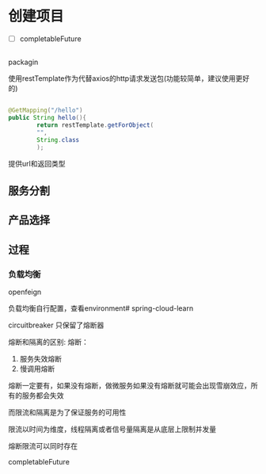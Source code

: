 # 创建项目

- [ ] completableFuture

##   

packagin

使用restTemplate作为代替axios的http请求发送包(功能较简单，建议使用更好的)

```java

@GetMapping("/hello")
public String hello(){
        return restTemplate.getForObject(
        "",
        String.class
        );
```

提供url和返回类型

## 服务分割



## 产品选择

## 过程

### 负载均衡

openfeign

负载均衡自行配置，查看environment# spring-cloud-learn

circuitbreaker 只保留了熔断器

熔断和隔离的区别:
熔断：
1. 服务失效熔断
2. 慢调用熔断

熔断一定要有，如果没有熔断，做微服务如果没有熔断就可能会出现雪崩效应，所有的服务都会失效

而限流和隔离是为了保证服务的可用性

限流以时间为维度，线程隔离或者信号量隔离是从底层上限制并发量

熔断限流可以同时存在

completableFuture